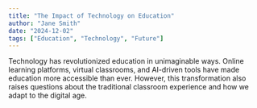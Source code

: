 ```yaml
---
title: "The Impact of Technology on Education"
author: "Jane Smith"
date: "2024-12-02"
tags: ["Education", "Technology", "Future"]
---
```


Technology has revolutionized education in unimaginable ways. Online learning platforms, virtual classrooms, and AI-driven tools have made education more accessible than ever. However, this transformation also raises questions about the traditional classroom experience and how we adapt to the digital age.
